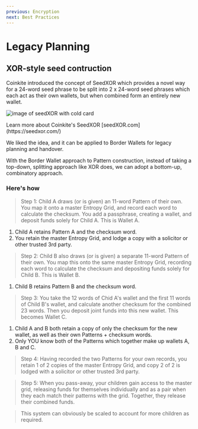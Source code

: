 ```yaml
---
previous: Encryption
next: Best Practices
---
```


# Legacy Planning

## XOR-style seed contruction

Coinkite introduced the concept of SeedXOR which provides a novel way for a 24-word seed phrase to be split into 2 x 24-word seed phrases which each act as their own wallets, but when combined form an entirely new wallet.

![image of seedXOR with cold card](/bw_docs_seedxor.png)

<caption>Learn more about Coinkite's SeedXOR [seedXOR.com](https://seedxor.com/)</caption> ​

We liked the idea, and it can be applied to Border Wallets for legacy planning and handover.

With the Border Wallet approach to Pattern construction, instead of taking a top-down, splitting approach like XOR does, we can adopt a bottom-up, combinatory approach.

### Here's how

> Step 1: Child A draws (or is given) an 11-word Pattern of their own. You map it onto a master Entropy Grid, and record each word to calculate the checksum. You add a passphrase, creating a wallet, and deposit funds solely for Child A. This is Wallet A.

1. Child A retains Pattern A and the checksum word.
1. You retain the master Entropy Grid, and lodge a copy with a solicitor or other trusted 3rd party.

> Step 2: Child B also draws (or is given) a separate 11-word Pattern of their own. You map this onto the same master Entropy Grid, recording each word to calculate the checksum and depositing funds solely for Child B. This is Wallet B.

1. Child B retains Pattern B and the checksum word.

> Step 3: You take the 12 words of Chid A's wallet and the first 11 words of Child B's wallet, and calculate another checksum for the combined 23 words. Then you deposit joint funds into this new wallet. This becomes Wallet C.

1. Child A and B both retain a copy of only the checksum for the new wallet, as well as their own Patterns + checksum words.
1. Only YOU know both of the Patterns which together make up wallets A, B and C.

> Step 4: Having recorded the two Patterns for your own records, you retain 1 of 2 copies of the master Entropy Grid, and copy 2 of 2 is lodged with a solicitor or other trusted 3rd party.

> Step 5: When you pass-away, your children gain access to the master grid, releasing funds for themselves individually and as a pair when they each match their patterns with the grid. Together, they release their combined funds.

> This system can obviously be scaled to account for more children as required.
